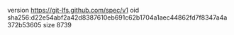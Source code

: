 version https://git-lfs.github.com/spec/v1
oid sha256:d22e54abf2a42d8387610eb691c62b1704a1aec44862fd7f8347a4a372b53605
size 8739
